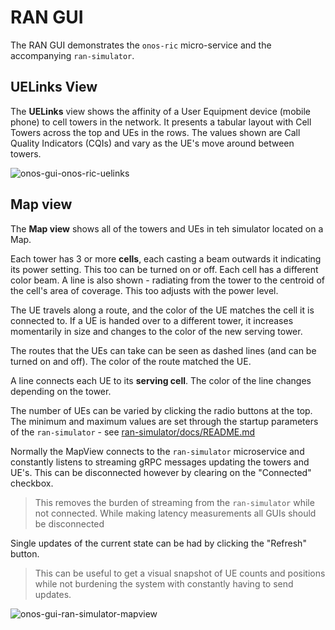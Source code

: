 <!--
SPDX-FileCopyrightText: 2020-present Open Networking Foundation <info@opennetworking.org>

SPDX-License-Identifier: Apache-2.0
-->

# RAN GUI
The RAN GUI demonstrates the `onos-ric` micro-service and the accompanying `ran-simulator`.

## UELinks View
The **UELinks** view shows the affinity of a User Equipment device (mobile phone)
to cell towers in the network. It presents a tabular layout with Cell Towers
across the top and UEs in the rows. The values shown are Call Quality Indicators (CQIs)
and vary as the UE's move around between towers.

![onos-gui-onos-ric-uelinks](images/onos-gui-onos-ric-uelinks.png)

## Map view
The **Map view** shows all of the towers and UEs in teh simulator located on a
Map.

Each tower has 3 or more **cells**, each casting a beam outwards it indicating its
power setting. This too can be turned on or off. Each cell has a different color
beam. A line is also shown - radiating from the tower to the centroid of the
cell's area of coverage. This too adjusts with the power level.

The UE travels along a route, and the color of the UE matches the cell it is
connected to. If a UE is handed over to a different tower, it increases momentarily
in size and changes to the color of the new serving tower. 

The routes that the UEs can take can be seen as dashed lines (and can be turned
on and off). The color of the route matched the UE.

A line connects each UE to its **serving cell**. The color of the line changes   
depending on the tower.

The number of UEs can be varied by clicking the radio buttons at the top. The
minimum and maximum values are set through the startup parameters of the 
`ran-simulator` - see [ran-simulator/docs/README.md](https://github.com/onosproject/ran-simulator/blob/master/docs/README.md)

Normally the MapView connects to the `ran-simulator` microservice and constantly
listens to streaming gRPC messages updating the towers and UE's. This can be
disconnected however by clearing on the "Connected" checkbox.

> This removes the burden of streaming from the `ran-simulator` while not connected.
> While making latency measurements all GUIs should be disconnected

Single updates of the current state can be had by clicking the "Refresh" button.

> This can be useful to get a visual snapshot of UE counts and positions while not
> burdening the system with constantly having to send updates.

![onos-gui-ran-simulator-mapview](images/onos-gui-ran-simulator-mapview.png)
